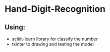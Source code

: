 # Hand-Digit-Recognition
## Using: 
- scikit-learn library for classify the number
- tkinter to drawing and testing the model
